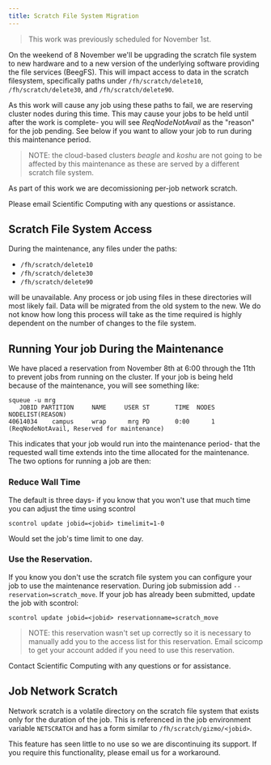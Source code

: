 ```yaml
---
title: Scratch File System Migration
---
```


> This work was previously scheduled for November 1st.

On the weekend of 8 November we'll be upgrading the scratch file system to new
hardware and to a new version of the underlying software providing the file
services (BeegFS).  This will impact access to data in the scratch filesystem,
specifically paths under `/fh/scratch/delete10`, `/fh/scratch/delete30`, and
`/fh/scratch/delete90`.

As this work will cause any job using these paths to fail, we are reserving
cluster nodes during this time.  This may cause your jobs to be held until
after the work is complete- you will see _ReqNodeNotAvail_ as the "reason"
for the job pending.  See below if you want to allow your job to run during
this maintenance period.

> NOTE: the cloud-based clusters _beagle_ and _koshu_ are not going to be
> affected by this maintenance as these are served by a different scratch file
> system.

As part of this work we are decomissioning per-job network scratch.

Please email Scientific Computing with any questions or assistance.

## Scratch File System Access

During the maintenance, any files under the paths:

 - `/fh/scratch/delete10`
 - `/fh/scratch/delete30`
 - `/fh/scratch/delete90`

will be unavailable.  Any process or job using files in these directories will
most likely fail.  Data will be migrated from the old system to the new.  We do
not know how long this process will take as the time required is highly
dependent on the number of changes to the file system.

## Running Your job During the Maintenance

We have placed a reservation from November 8th at 6:00 through the 11th to
prevent jobs from running on the cluster.  If your job is being held because of the maintenance, you will see something like:

```
squeue -u mrg
   JOBID PARTITION     NAME     USER ST       TIME  NODES NODELIST(REASON)
40614034    campus     wrap      mrg PD       0:00      1 (ReqNodeNotAvail, Reserved for maintenance)
```

This indicates that your job would run into the maintenance period- that the requested wall time extends into the time allocated for the maintenance.  The two options for running a job are then:

### Reduce Wall Time

The default is three days- if you know that you won't use that much time you
can adjust the time using scontrol

    scontrol update jobid=<jobid> timelimit=1-0

Would set the job's time limit to one day.

### Use the Reservation.  

If you know you don't use the scratch file system you can configure your job to
use the maintenance reservation.  During job submission add
`--reservation=scratch_move`.  If your job has already been submitted, update
the job with scontrol:

    scontrol update jobid=<jobid> reservationname=scratch_move

>  NOTE: this reservation wasn't set up correctly so it is necessary to
>  manually add you to the access list for this reservation.  Email scicomp to
>  get your account added if you need to use this reservation.

Contact Scientific Computing with any questions or for assistance.

## Job Network Scratch

Network scratch is a volatile directory on the scratch file system that exists
only for the duration of the job.  This is referenced in the job environment
variable `NETSCRATCH` and has a form similar to `/fh/scratch/gizmo/<jobid>`.

This feature has seen little to no use so we are discontinuing its support.  If
you require this functionality, please email us for a workaround.
